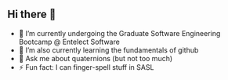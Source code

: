 ## Hi there 👋

- 🔭 I’m currently undergoing the Graduate Software Engineering Bootcamp @ Entelect Software
- 🌱 I’m also currently learning the fundamentals of github
- 💬 Ask me about quaternions (but not too much)
- ⚡ Fun fact: I can finger-spell stuff in SASL

<!--
**anikavrvo/anikavrvo** is a ✨ _special_ ✨ repository because its `README.md` (this file) appears on your GitHub profile.

Here are some ideas to get you started:

- 🔭 I’m currently working on ...
- 🌱 I’m currently learning ...
- 👯 I’m looking to collaborate on ...
- 🤔 I’m looking for help with ...
- 💬 Ask me about ...
- 📫 How to reach me: ...
- 😄 Pronouns: ...
- ⚡ Fun fact: ...
-->
